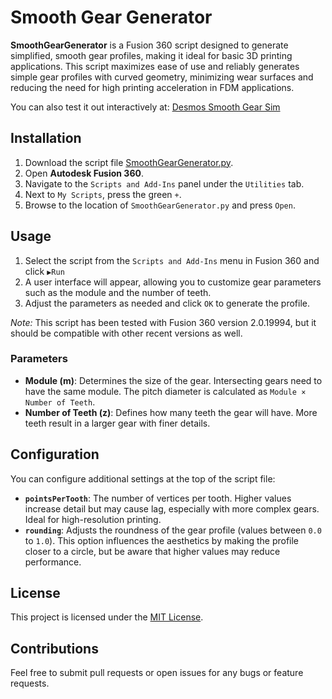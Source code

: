 # Smooth Gear Generator

**SmoothGearGenerator** is a Fusion 360 script designed to generate simplified, smooth gear profiles, making it ideal for basic 3D printing applications. This script maximizes ease of use and reliably generates simple gear profiles with curved geometry, minimizing wear surfaces and reducing the need for high printing acceleration in FDM applications.

You can also test it out interactively at: [Desmos Smooth Gear Sim](https://www.desmos.com/calculator/fffw2eqnt1)

## Installation

1. Download the script file [SmoothGearGenerator.py](#link-to-file).
2. Open **Autodesk Fusion 360**.
3. Navigate to the `Scripts and Add-Ins` panel under the `Utilities` tab.
4. Next to `My Scripts`, press the green `+`.
5. Browse to the location of `SmoothGearGenerator.py` and press `Open`.

## Usage

1. Select the script from the `Scripts and Add-Ins` menu in Fusion 360 and click `▶Run`
3. A user interface will appear, allowing you to customize gear parameters such as the module and the number of teeth.
4. Adjust the parameters as needed and click `OK` to generate the profile.

*Note:* This script has been tested with Fusion 360 version 2.0.19994, but it should be compatible with other recent versions as well.

### Parameters

- **Module (m)**: Determines the size of the gear. Intersecting gears need to have the same module. The pitch diameter is calculated as `Module × Number of Teeth`.
- **Number of Teeth (z)**: Defines how many teeth the gear will have. More teeth result in a larger gear with finer details.

## Configuration

You can configure additional settings at the top of the script file:

- **`pointsPerTooth`**: The number of vertices per tooth. Higher values increase detail but may cause lag, especially with more complex gears. Ideal for high-resolution printing.
- **`rounding`**: Adjusts the roundness of the gear profile (values between `0.0` to `1.0`). This option influences the aesthetics by making the profile closer to a circle, but be aware that higher values may reduce performance.

## License

This project is licensed under the [MIT License](https://opensource.org/licenses/MIT).

## Contributions

Feel free to submit pull requests or open issues for any bugs or feature requests.
